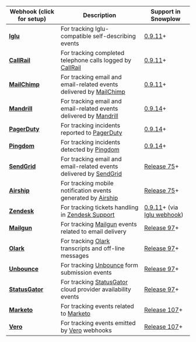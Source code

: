 | **Webhook** (click for setup)                                                                          | **Description**                                                                                               | **Support in Snowplow**                                                                                                                                 |
| ------------------------------------------------------------------------------------------------------ | ------------------------------------------------------------------------------------------------------------- | ------------------------------------------------------------------------------------------------------------------------------------------------------- |
| **[Iglu](/docs/collecting-data/collecting-data-from-third-parties/iglu-webhook/index.md)**             | For tracking Iglu-compatible self-describing events                                                           | [0.9.11](https://github.com/snowplow/snowplow/releases/tag/0.9.11)+                                                                                     |
| **[CallRail](/docs/collecting-data/collecting-data-from-third-parties/callrail/index.md)**             | For tracking completed telephone calls logged by [CallRail](http://www.callrail.com/)                         | [0.9.11](https://github.com/snowplow/snowplow/releases/tag/0.9.11)+                                                                                     |
| **[MailChimp](/docs/collecting-data/collecting-data-from-third-parties/mailchimp/index.md)**           | For tracking email and email-related events delivered by [MailChimp](http://mailchimp.com/)                   | [0.9.11](https://github.com/snowplow/snowplow/releases/tag/0.9.11)+                                                                                     |
| **[Mandrill](/docs/collecting-data/collecting-data-from-third-parties/mandrill/index.md)**             | For tracking email and email-related events delivered by [Mandrill](https://mandrill.com/)                    | [0.9.14](https://github.com/snowplow/snowplow/releases/tag/0.9.14)+                                                                                     |
| **[PagerDuty](/docs/collecting-data/collecting-data-from-third-parties/pagerduty/index.md)**           | For tracking incidents reported to [PagerDuty](http://www.pagerduty.com/)                                     | [0.9.14](https://github.com/snowplow/snowplow/releases/tag/0.9.14)+                                                                                     |
| **[Pingdom](/docs/collecting-data/collecting-data-from-third-parties/pingdom/index.md)**               | For tracking incidents detected by [Pingdom](https://www.pingdom.com/)                                        | [0.9.14](https://github.com/snowplow/snowplow/releases/tag/0.9.14)+                                                                                     |
| **[SendGrid](/docs/collecting-data/collecting-data-from-third-parties/sendgrid/index.md)**             | For tracking email and email-related events delivered by [SendGrid](https://sendgrid.com/)                    | [Release 75](https://github.com/snowplow/snowplow/releases/tag/r75-long-legged-buzzard)+                                                                |
| **[Airship](/docs/collecting-data/collecting-data-from-third-parties/urban-airship-connect/index.md)** | For tracking mobile notification events generated by [Airship](https://www.urbanairship.com/products/connect) | [Release 75](https://github.com/snowplow/snowplow/releases/tag/r75-long-legged-buzzard)+                                                                |
| **[Zendesk](/docs/collecting-data/collecting-data-from-third-parties/zendesk/index.md)**               | For tracking tickets handling in [Zendesk Support](https://www.urbanairship.com/products/connect)             | [0.9.11](https://github.com/snowplow/snowplow/releases/tag/0.9.11)\+ (via [Iglu webhook](https://github.com/snowplow/snowplow/wiki/Iglu-webhook-setup)) |
| **[Mailgun](/docs/collecting-data/collecting-data-from-third-parties/mailgun/index.md)**               | For tracking [Mailgun](https://www.mailgun.com) events related to email delivery                              | [Release 97](https://github.com/snowplow/snowplow/releases/tag/r97-knossos)+                                                                            |
| **[Olark](/docs/collecting-data/collecting-data-from-third-parties/olark/index.md)**                   | For tracking [Olark](https://www.olark.com/) transcripts and off-line messages                                | [Release 97](https://github.com/snowplow/snowplow/releases/tag/r97-knossos)+                                                                            |
| **[Unbounce](/docs/collecting-data/collecting-data-from-third-parties/unbounce/index.md)**             | For tracking [Unbounce](https://unbounce.com) form submission events                                          | [Release 97](https://github.com/snowplow/snowplow/releases/tag/r97-knossos)+                                                                            |
| **[StatusGator](/docs/collecting-data/collecting-data-from-third-parties/statusgator/index.md)**       | For tracking [StatusGator](https://statusgator.com/) cloud provider availability events                       | [Release 97](https://github.com/snowplow/snowplow/releases/tag/r97-knossos)+                                                                            |
| **[Marketo](/docs/collecting-data/collecting-data-from-third-parties/marketo/index.md)**               | For tracking events related to [Marketo](https://www.marketo.com/)                                            | [Release 107](https://github.com/snowplow/snowplow/releases/tag/r107-trypillia)+                                                                        |
| **[Vero](/docs/collecting-data/collecting-data-from-third-parties/vero/index.md)**                     | For tracking events emitted by [Vero](https://www.getvero.com/) webhooks                                      | [Release 107](https://github.com/snowplow/snowplow/releases/tag/r107-trypillia)+                                                                        |
